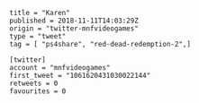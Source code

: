```
title = "Karen"
published = 2018-11-11T14:03:29Z
origin = "twitter-mnfvideogames"
type = "tweet"
tag = [ "ps4share", "red-dead-redemption-2",]

[twitter]
account = "mnfvideogames"
first_tweet = "1061620431030022144"
retweets = 0
favourites = 0
```

<p class='image'><img src='https://mnf.m17s.net/2018/11/11/DruiJ1vWwAAs3Le.jpg' alt=''></p>

